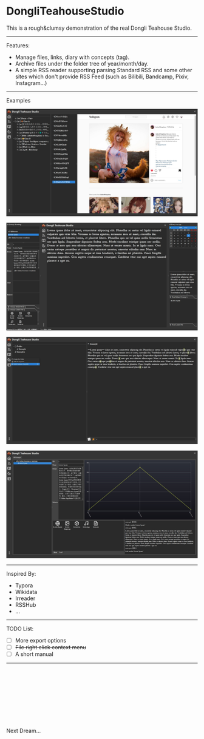 # DongliTeahouseStudio

This is a rough&clumsy demonstration of the real Dongli Teahouse Studio.

---

Features:

- Manage files, links, diary with concepts (tag).
- Archive files under the folder tree of year/month/day.
- A simple RSS reader supporting parsing Standard RSS and some other sites which don't provide RSS Feed (such as Bilibili, Bandcamp, Pixiv, Instagram...)

---

Examples

![Example1](./Manual/Example1.jpg)

![Example2](./Manual/Example2.jpg)

![Example3](./Manual/Example3.jpg)

![Example4](./Manual/Example4.jpg)

---

Inspired By:

- Typora
- Wikidata
- Irreader
- RSSHub
- ...

---

TODO List:

- [ ] More export options
- [ ] ~~File right click context menu~~
- [ ] A short manual

---

 

  

  

   

     

Next Dream...
